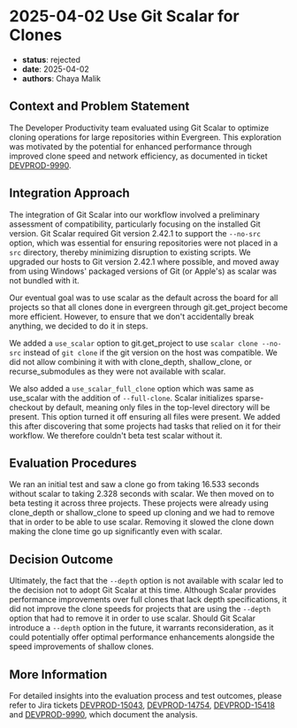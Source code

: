 # 2025-04-02 Use Git Scalar for Clones

- **status**: rejected
- **date**: 2025-04-02
- **authors**: Chaya Malik

## Context and Problem Statement

The Developer Productivity team evaluated using Git Scalar to optimize cloning operations for large repositories within Evergreen. This exploration was motivated by the potential for enhanced performance through improved clone speed and network efficiency, as documented in ticket [DEVPROD-9990](https://jira.mongodb.org/browse/DEVPROD-9990).

## Integration Approach

The integration of Git Scalar into our workflow involved a preliminary assessment of compatibility, particularly focusing on the installed Git version. Git Scalar required Git version 2.42.1 to support the `--no-src` option, which was essential for ensuring repositories were not placed in a `src` directory, thereby minimizing disruption to existing scripts. We upgraded our hosts to Git version 2.42.1 where possible, and moved away from using Windows' packaged versions of Git (or Apple's) as scalar was not bundled with it.

Our eventual goal was to use scalar as the default across the board for all projects so that all clones done in evergreen through git.get_project become more efficient. However, to ensure that we don't accidentally break anything, we decided to do it in steps.

We added a `use_scalar` option to git.get_project to use `scalar clone --no-src` instead of `git clone` if the git version on the host was compatible. We did not allow combining it with with clone_depth, shallow_clone, or recurse_submodules as they were not available with scalar.

We also added a `use_scalar_full_clone` option which was same as use_scalar with the addition of `--full-clone`. Scalar initializes sparse-checkout by default, meaning only files in the top-level directory will be present. This option turned it off ensuring all files were present. We added this after discovering that some projects had tasks that relied on it for their workflow. We therefore couldn't beta test scalar without it.

## Evaluation Procedures

We ran an initial test and saw a clone go from taking 16.533 seconds without scalar to taking 2.328 seconds with scalar. We then moved on to beta testing it across three projects. These projects were already using clone_depth or shallow_clone to speed up cloning and we had to remove that in order to be able to use scalar. Removing it slowed the clone down making the clone time go up significantly even with scalar.

## Decision Outcome

Ultimately, the fact that the `--depth` option is not available with scalar led to the decision not to adopt Git Scalar at this time. Although Scalar provides performance improvements over full clones that lack depth specifications, it did not improve the clone speeds for projects that are using the `--depth` option that had to remove it in order to use scalar. Should Git Scalar introduce a `--depth` option in the future, it warrants reconsideration, as it could potentially offer optimal performance enhancements alongside the speed improvements of shallow clones.

## More Information

For detailed insights into the evaluation process and test outcomes, please refer to Jira tickets [DEVPROD-15043](https://jira.mongodb.org/browse/DEVPROD-15043), [DEVPROD-14754](https://jira.mongodb.org/browse/DEVPROD-14754), [DEVPROD-15418](https://jira.mongodb.org/browse/DEVPROD-15418) and [DEVPROD-9990](https://jira.mongodb.org/browse/DEVPROD-9990), which document the analysis.
